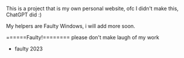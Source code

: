 This is a project that is my own personal website, ofc I didn't make this, ChatGPT did :)

My helpers are Faulty Windows, i will add more soon.

======Faulty!========
please don't make laugh of my work
- faulty 2023
